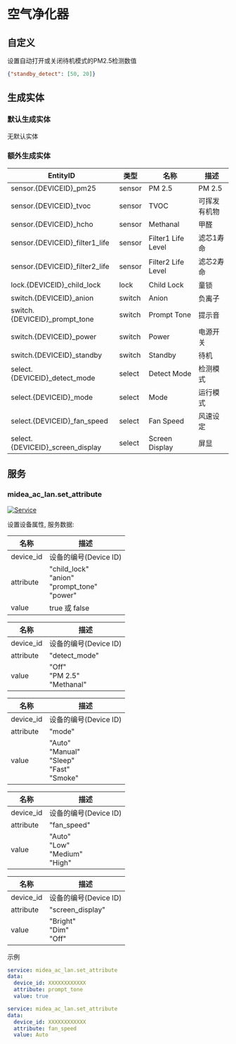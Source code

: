 # 空气净化器

## 自定义

设置自动打开或关闭待机模式的PM2.5检测数值

```json
{"standby_detect": [50, 20]}
```

## 生成实体
### 默认生成实体
无默认实体

### 额外生成实体

| EntityID                         | 类型     | 名称                 | 描述     |
|----------------------------------|--------|--------------------|--------|
| sensor.{DEVICEID}_pm25           | sensor | PM 2.5             | PM 2.5 |
| sensor.{DEVICEID}_tvoc           | sensor | TVOC               | 可挥发有机物 |
| sensor.{DEVICEID}_hcho           | sensor | Methanal           | 甲醛     |
| sensor.{DEVICEID}_filter1_life   | sensor | Filter1 Life Level | 滤芯1寿命  |
| sensor.{DEVICEID}_filter2_life   | sensor | Filter2 Life Level | 滤芯2寿命  |
| lock.{DEVICEID}_child_lock       | lock   | Child Lock         | 童锁     |
| switch.{DEVICEID}_anion          | switch | Anion              | 负离子    |
| switch.{DEVICEID}_prompt_tone    | switch | Prompt Tone        | 提示音    |
| switch.{DEVICEID}_power          | switch | Power              | 电源开关   |
| switch.{DEVICEID}_standby        | switch | Standby            | 待机     |
| select.{DEVICEID}_detect_mode    | select | Detect Mode        | 检测模式   |
| select.{DEVICEID}_mode           | select | Mode               | 运行模式   |
| select.{DEVICEID}_fan_speed      | select | Fan Speed          | 风速设定   |
| select.{DEVICEID}_screen_display | select | Screen Display     | 屏显     |

## 服务

### midea_ac_lan.set_attribute

[![Service](https://my.home-assistant.io/badges/developer_call_service.svg)](https://my.home-assistant.io/redirect/developer_call_service/?service=midea_ac_lan.set_attribute)

设置设备属性, 服务数据:

| 名称        | 描述                                                     |
|-----------|--------------------------------------------------------|
| device_id | 设备的编号(Device ID)                                       |
| attribute | "child_lock"<br/>"anion"<br/>"prompt_tone"<br/>"power" |
| value     | true 或 false                                           |

| 名称        | 描述                                |
|-----------|-----------------------------------|
| device_id | 设备的编号(Device ID)                  |
| attribute | "detect_mode"                     |
| value     | "Off"<br/>"PM 2.5"<br/>"Methanal" |

| 名称        | 描述                                                     |
|-----------|--------------------------------------------------------|
| device_id | 设备的编号(Device ID)                                       |
| attribute | "mode"                                                 |
| value     | "Auto"<br/>"Manual"<br/>"Sleep"<br/>"Fast"<br/>"Smoke" |

| 名称        | 描述                                       |
|-----------|------------------------------------------|
| device_id | 设备的编号(Device ID)                         |
| attribute | "fan_speed"                              |
| value     | "Auto"<br/>"Low"<br/>"Medium"<br/>"High" |

| 名称        | 描述                           |
|-----------|------------------------------|
| device_id | 设备的编号(Device ID)             |
| attribute | "screen_display"             |
| value     | "Bright"<br/>"Dim"<br/>"Off" |

示例
```yaml
service: midea_ac_lan.set_attribute
data:
  device_id: XXXXXXXXXXXX
  attribute: prompt_tone
  value: true
```

```yaml
service: midea_ac_lan.set_attribute
data:
  device_id: XXXXXXXXXXXX
  attribute: fan_speed
  value: Auto
```